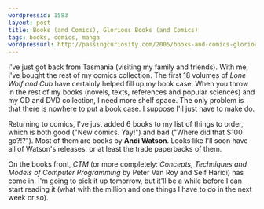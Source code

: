 ```yaml
---
wordpressid: 1583
layout: post
title: Books (and Comics), Glorious Books (and Comics)
tags: books, comics, manga
wordpressurl: http://passingcuriosity.com/2005/books-and-comics-glorious-books-and-comics/
---
```


I've just got back from Tasmania (visiting my family and friends). With me,
I've bought the rest of my comics collection. The first 18 volumes of <span
style="font-style: italic;">Lone Wolf and Cub</span> have certainly helped fill
up my book case. When you throw in the rest of my books (novels, texts,
references and popular sciences) and my CD and DVD collection, I need more
shelf space. The only problem is that there is nowhere to put a book case. I
suppose I'll just have to make do.

Returning to comics, I've just added 6 books to my list of things to order,
which is both good ("New comics. Yay!") and bad ("Where did that $100 go?!?").
Most of them are books by <span style="font-weight: bolder;">Andi
Watson</span>. Looks like I'll soon have all of Watson's releases, or at least
the trade paperbacks of them.

On the books front, <span style="font-style: italic;">CTM</span> (or more
completely: <span style="font-style: italic;">Concepts, Techniques and Models
of Computer Programming</span> by Peter Van Roy and Seif Haridi) has come in.
I'm going to pick it up tomorrow, but it'll be a while before I can start
reading it (what with the million and one things I have to do in the next week
or so).
